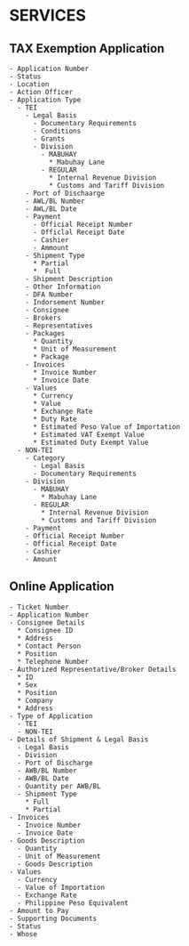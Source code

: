 # SERVICES
  ## TAX Exemption Application
    - Application Number
    - Status
    - Location
    - Action Officer
    - Application Type
      - TEI
        - Legal Basis
          - Documentary Requirements
          - Conditions
          - Grants
          - Division
            - MABUHAY
              * Mabuhay Lane
            - REGULAR
              * Internal Revenue Division
              * Customs and Tariff Division
        - Port of Dischaarge
        - AWL/BL Number
        - AWL/BL Date
        - Payment
          - Official Receipt Number
          - Officlal Receipt Date
          - Cashier
          - Ammount
        - Shipment Type
          * Partial
          *  Full
        - Shipment Description
        - Other Information
        - DFA Number
        - Indorsement Number
        - Consignee
        - Brokers
        - Representatives
        - Packages
          * Quantity
          * Unit of Measurement
          * Package
        - Invoices
          * Invoice Number
          * Invoice Date
        - Values
          * Currency
          * Value
          * Exchange Rate
          * Duty Rate
          * Estimated Peso Value of Importation
          * Estimated VAT Exempt Value
          * Estimated Duty Exempt Value
      - NON-TEI
        - Category
          - Legal Basis
          - Documentary Requirements
        - Division
          - MABUHAY
            * Mabuhay Lane
          - REGULAR
            * Internal Revenue Division
            * Customs and Tariff Division
        - Payment
        - Official Receipt Number
        - Official Receipt Date
        - Cashier
        - Amount

  ## Online Application
    - Ticket Number
    - Application Number
    - Consignee Details
      * Consignee ID
      * Address
      * Contact Person
      * Position
      * Telephone Number
    - Authorized Representative/Broker Details
      * ID
      * Sex
      * Position
      * Company
      * Address
    - Type of Application
      - TEI
      - NON-TEI
    - Details of Shipment & Legal Basis
      - Legal Basis
      - Division
      - Port of Discharge
      - AWB/BL Number
      - AWB/BL Date
      - Quantity per AWB/BL
      - Shipment Type
        * Full 
        * Partial
    - Invoices
      - Invoice Number
      - Invoice Date
    - Goods Description
      - Quantity
      - Unit of Measurement
      - Goods Description
    - Values
      - Currency
      - Value of Importation
      - Exchange Rate
      - Philippine Peso Equivalent
    - Amount to Pay
    - Supporting Documents
    - Status
    - Whose